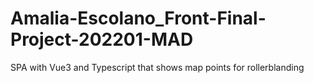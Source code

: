 # Amalia-Escolano_Front-Final-Project-202201-MAD

SPA with Vue3 and Typescript that shows map points for rollerblanding